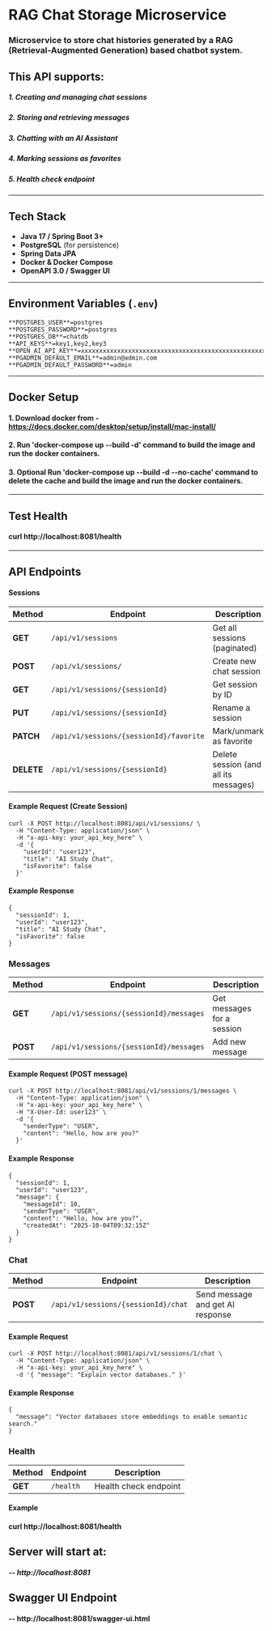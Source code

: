 # RAG Chat Storage Microservice
### Microservice to store chat histories generated by a RAG (Retrieval-Augmented Generation) based chatbot system.

## This API supports:
##### 1. Creating and managing chat sessions
##### 2. Storing and retrieving messages
##### 3. Chatting with an AI Assistant
##### 4. Marking sessions as favorites
##### 5. Health check endpoint

---

## Tech Stack

- **Java 17 / Spring Boot 3+**
- **PostgreSQL** (for persistence)
- **Spring Data JPA**
- **Docker & Docker Compose**
- **OpenAPI 3.0 / Swagger UI**

---

## Environment Variables (`.env`)

```
**POSTGRES_USER**=postgres
**POSTGRES_PASSWORD**=postgres
**POSTGRES_DB**=chatdb
**API_KEYS**=key1,key2,key3
**OPEN_AI_API_KEY**=xxxxxxxxxxxxxxxxxxxxxxxxxxxxxxxxxxxxxxxxxxxxxxxxxxxxxxxxxxxxxxxxxx
**PGADMIN_DEFAULT_EMAIL**=admin@admin.com
**PGADMIN_DEFAULT_PASSWORD**=admin
```

---

##  Docker Setup

#### 1. Download docker from - https://docs.docker.com/desktop/setup/install/mac-install/
#### 2. Run 'docker-compose up --build -d' command to build the image and run the docker containers.
#### 3. Optional Run 'docker-compose up --build -d --no-cache' command to delete the cache and build the image and run the docker containers.

---

## Test Health

#### curl http://localhost:8081/health
---

## API Endpoints

#### Sessions

| Method     | Endpoint                                | Description                           |
| ---------- | --------------------------------------- | ------------------------------------- |
| **GET**    | `/api/v1/sessions`                      | Get all sessions (paginated)          |
| **POST**   | `/api/v1/sessions/`                     | Create new chat session               |
| **GET**    | `/api/v1/sessions/{sessionId}`          | Get session by ID                     |
| **PUT**    | `/api/v1/sessions/{sessionId}`          | Rename a session                      |
| **PATCH**  | `/api/v1/sessions/{sessionId}/favorite` | Mark/unmark as favorite               |
| **DELETE** | `/api/v1/sessions/{sessionId}`          | Delete session (and all its messages) |

#### Example Request (Create Session)

```
curl -X POST http://localhost:8081/api/v1/sessions/ \
  -H "Content-Type: application/json" \
  -H "x-api-key: your_api_key_here" \
  -d '{
    "userId": "user123",
    "title": "AI Study Chat",
    "isFavorite": false
  }'
```

#### Example Response
```
{
  "sessionId": 1,
  "userId": "user123",
  "title": "AI Study Chat",
  "isFavorite": false
}
```

### Messages

| Method   | Endpoint                                | Description                |
| -------- | --------------------------------------- | -------------------------- |
| **GET**  | `/api/v1/sessions/{sessionId}/messages` | Get messages for a session |
| **POST** | `/api/v1/sessions/{sessionId}/messages` | Add new message            |


#### Example Request (POST message)

```
curl -X POST http://localhost:8081/api/v1/sessions/1/messages \
  -H "Content-Type: application/json" \
  -H "x-api-key: your_api_key_here" \
  -H "X-User-Id: user123" \
  -d '{
    "senderType": "USER",
    "content": "Hello, how are you?"
  }'
```

#### Example Response

```
{
  "sessionId": 1,
  "userId": "user123",
  "message": {
    "messageId": 10,
    "senderType": "USER",
    "content": "Hello, how are you?",
    "createdAt": "2025-10-04T09:32:15Z"
  }
}
```

### Chat

| Method   | Endpoint                            | Description                      |
| -------- | ----------------------------------- | -------------------------------- |
| **POST** | `/api/v1/sessions/{sessionId}/chat` | Send message and get AI response |

#### Example Request

```
curl -X POST http://localhost:8081/api/v1/sessions/1/chat \
  -H "Content-Type: application/json" \
  -H "x-api-key: your_api_key_here" \
  -d '{ "message": "Explain vector databases." }'
```

#### Example Response

```
{
  "message": "Vector databases store embeddings to enable semantic search."
}

```

### Health

| Method  | Endpoint  | Description           |
| ------- | --------- | --------------------- |
| **GET** | `/health` | Health check endpoint |

#### Example
#### curl http://localhost:8081/health


## Server will start at:

##### -- http://localhost:8081

## Swagger UI Endpoint

#### -- http://localhost:8081/swagger-ui.html










